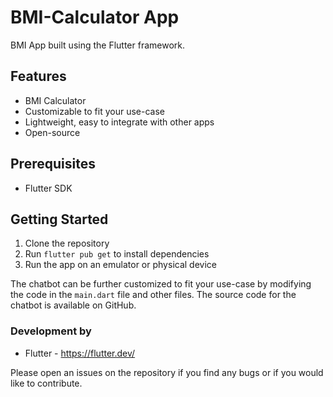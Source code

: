 # BMI-Calculator App

BMI App built using the Flutter framework.

## Features

- BMI Calculator
- Customizable to fit your use-case
- Lightweight, easy to integrate with other apps
- Open-source

## Prerequisites

- Flutter SDK

## Getting Started

1. Clone the repository
2. Run `flutter pub get` to install dependencies
3. Run the app on an emulator or physical device

The chatbot can be further customized to fit your use-case by modifying the code in the `main.dart` file and other files. The source code for the chatbot is available on GitHub.

### Development by

- Flutter - https://flutter.dev/

Please open an issues on the repository if you find any bugs or if you would like to contribute.

